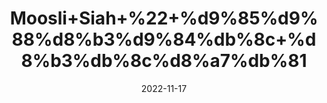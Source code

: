 ---
title: 'Moosli+Siah+%22+%d9%85%d9%88%d8%b3%d9%84%db%8c+%d8%b3%db%8c%d8%a7%db%81'
date: '2022-11-17' 
metatag: '' 
inventory: '0' 
draft: false 
# meta description 
shortDescripton: 'Black+Curculigo+Orchioies%22++Musli+Siyah+uses+excellent+to+work+against+the+low+libido%2c+erectile+dysfunction+and+low+sperm+count+however+improves+the+semen+quantity.'
description: 'Herbs+%d8%ac%da%91%db%8c+%d8%a8%d9%88%d9%b9%db%8c'
longdescription: ''
tags: ''
brand: ''
subCategory: ''
sellCount: '0'
featured: True
# product Price
price: '40.0'
# Product Short Description
shortDescription: 'Black+Curculigo+Orchioies%22++Musli+Siyah+uses+excellent+to+work+against+the+low+libido%2c+erectile+dysfunction+and+low+sperm+count+however+improves+the+semen+quantity.'
productID: 'D0D74789-9E2A-ED11-9968-005056B3A416'
type: 'products'
category: 'Herbs+%d8%ac%da%91%db%8c+%d8%a8%d9%88%d9%b9%db%8c' 
thumnailproduct: 'https://eraconnect.blob.core.windows.net/product-images/aminsaddiquidawakhana/D0D74789-9E2A-ED11-9968-005056B3A416.webp' 
images:
  - image: 'https://eraconnect.blob.core.windows.net/product-images/aminsaddiquidawakhana/D0D74789-9E2A-ED11-9968-005056B3A416.webp'  
Variants:
---